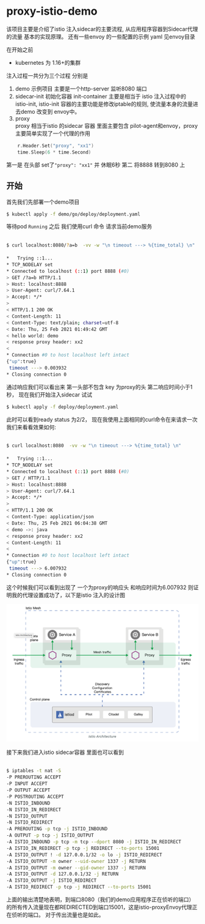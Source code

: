 # proxy-istio-demo

该项目主要是介绍了istio 注入sidecar的主要流程,  从应用程序容器到Sidecar代理的流量 基本的实现原理。
还有一些envoy 的一些配置的示例 yaml 见envoy目录

在开始之前 

* kubernetes 为 1.16+的集群

注入过程一共分为三个过程 分别是

1. demo 
示例项目 主要是一个http-server 监听8080 端口 
2. sidecar-init
初始化容器 init-container 主要是相当于 istio 注入过程中的istio-init, istio-init 容器的主要功能是修改iptable的规则,
   使流量本身的流量进去demo 改变到 envoy中。
3. proxy  
   proxy 相当于istio 的sidecar 容器 里面主要包含 pilot-agent和envoy，proxy 主要简单实现了一个代理的作用
   
```go
	r.Header.Set("proxy", "xx1")
	time.Sleep(6 * time.Second)
```
第一是 在头部 set了`"proxy": "xx1"` 并 休眠6秒
第二 将8888 转到8080 上

## 开始

首先我们先部署一个demo项目 

```bash
$ kubectl apply -f demo/go/deploy/deployment.yaml
```
 
等待pod `Running` 之后 我们使用curl 命令 请求当前demo服务



```bash

$ curl localhost:8080/?a=b  -vv -w "\n timeout ---> %{time_total} \n"

*   Trying ::1...
* TCP_NODELAY set
* Connected to localhost (::1) port 8888 (#0)
> GET /?a=b HTTP/1.1
> Host: localhost:8888
> User-Agent: curl/7.64.1
> Accept: */*
>
< HTTP/1.1 200 OK
< Content-Length: 11
< Content-Type: text/plain; charset=utf-8
< Date: Thu, 25 Feb 2021 01:49:42 GMT
< hello world: demo
< response proxy header: xx2
<
* Connection #0 to host localhost left intact
{"up":true}
 timeout ---> 0.003932
* Closing connection 0
```

通过响应我们可以看出来 第一头部不包含 key 为proxy的头 第二响应时间小于1秒， 现在我们开始注入sidecar 试试

```bash
$ kubectl apply -f deploy/deployment.yaml
```

此时可以看到ready status 为2/2， 现在我使用上面相同的curl命令在来请求一次 我们来看看效果如何:

```bash

$ curl localhost:8080  -vv -w "\n timeout ---> %{time_total} \n"

*   Trying ::1...
* TCP_NODELAY set
* Connected to localhost (::1) port 8888 (#0)
> GET / HTTP/1.1
> Host: localhost:8888
> User-Agent: curl/7.64.1
> Accept: */*
>
< HTTP/1.1 200 OK
< Content-Type: application/json
< Date: Thu, 25 Feb 2021 06:04:38 GMT
< demo ->: java
< response proxy header: xx2
< Content-Length: 11
<
* Connection #0 to host localhost left intact
{"up":true}
 timeout ---> 6.007932
* Closing connection 0
```

这个时候我们可以看到出现了 一个为proxy的响应头 和响应时间为6.007932 则证明我的代理设置成功了，以下是istio 注入的设计图

![img.png](img.png)

接下来我们进入istio sidecar容器 里面也可以看到

```bash

$ iptables -t nat -S
-P PREROUTING ACCEPT
-P INPUT ACCEPT
-P OUTPUT ACCEPT
-P POSTROUTING ACCEPT
-N ISTIO_INBOUND
-N ISTIO_IN_REDIRECT
-N ISTIO_OUTPUT
-N ISTIO_REDIRECT
-A PREROUTING -p tcp -j ISTIO_INBOUND
-A OUTPUT -p tcp -j ISTIO_OUTPUT
-A ISTIO_INBOUND -p tcp -m tcp --dport 8080 -j ISTIO_IN_REDIRECT
-A ISTIO_IN_REDIRECT -p tcp -j REDIRECT --to-ports 15001
-A ISTIO_OUTPUT ! -d 127.0.0.1/32 -o lo -j ISTIO_REDIRECT
-A ISTIO_OUTPUT -m owner --uid-owner 1337 -j RETURN
-A ISTIO_OUTPUT -m owner --gid-owner 1337 -j RETURN
-A ISTIO_OUTPUT -d 127.0.0.1/32 -j RETURN
-A ISTIO_OUTPUT -j ISTIO_REDIRECT
-A ISTIO_REDIRECT -p tcp -j REDIRECT --to-ports 15001
```

上面的输出清楚地表明，到端口8080（我们的demo应用程序正在侦听的端口）的所有传入流量现在都REDIRECTED到端口15001，这是istio-proxyEnvoy代理正在侦听的端口。
对于传出流量也是如此。

